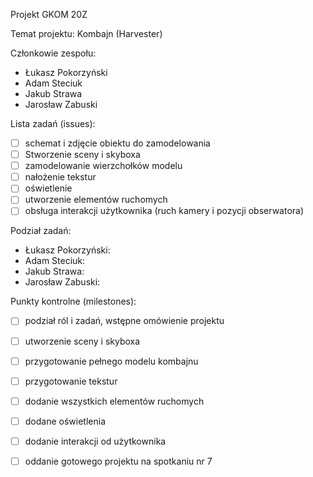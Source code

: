 Projekt GKOM 20Z

Temat projektu: Kombajn (Harvester)

Członkowie zespołu:
- Łukasz Pokorzyński
- Adam Steciuk
- Jakub Strawa
- Jarosław Zabuski

Lista zadań (issues):
* [ ] schemat i zdjęcie obiektu do zamodelowania
* [ ] Stworzenie sceny i skyboxa 
* [ ] zamodelowanie wierzchołków modelu 
* [ ] nałożenie tekstur 
* [ ] oświetlenie
* [ ] utworzenie elementów ruchomych
* [ ] obsługa interakcji użytkownika (ruch kamery i pozycji obserwatora)

Podział zadań: 
- Łukasz Pokorzyński:
- Adam Steciuk:
- Jakub Strawa:
- Jarosław Zabuski:

Punkty kontrolne (milestones):
* [ ] podział ról i zadań, wstępne omówienie projektu
* [ ] utworzenie sceny i skyboxa
* [ ] przygotowanie pełnego modelu kombajnu
* [ ] przygotowanie tekstur
* [ ] dodanie wszystkich elementów ruchomych
* [ ] dodane oświetlenia
* [ ] dodanie interakcji od użytkownika
* [ ] oddanie gotowego projektu na spotkaniu nr 7

